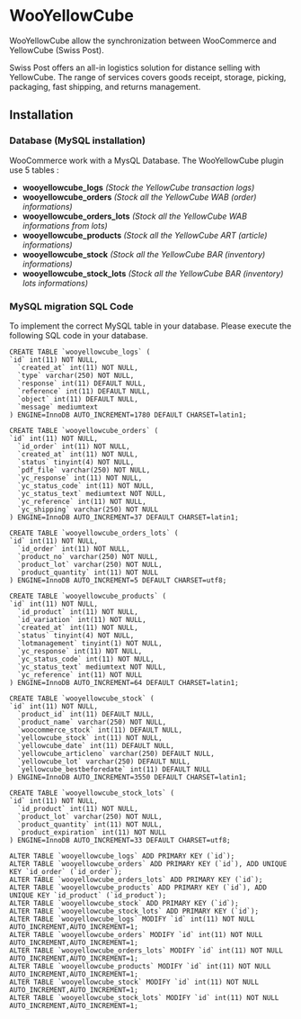 # WooYellowCube
WooYellowCube allow the synchronization between WooCommerce and YellowCube (Swiss Post).

Swiss Post offers an all-in logistics solution for distance selling with YellowCube. The range of services covers goods receipt, storage, picking, packaging, fast shipping, and returns management.

## Installation
### Database (MySQL installation)
WooCommerce work with a MysQL Database. The WooYellowCube plugin use 5 tables :
* **wooyellowcube_logs** _(Stock the YellowCube transaction logs)_
* **wooyellowcube_orders** _(Stock all the YellowCube WAB (order) informations)_
* **wooyellowcube_orders_lots** _(Stock all the YellowCube WAB informations from lots)_
* **wooyellowcube_products** _(Stock all the YellowCube ART (article) informations)_
* **wooyellowcube_stock** _(Stock all the YellowCube BAR (inventory) informations)_
* **wooyellowcube_stock_lots** _(Stock all the YellowCube BAR (inventory) lots informations)_

### MySQL migration SQL Code
To implement the correct MySQL table in your database. Please execute the following SQL code in your database.
```mysql
CREATE TABLE `wooyellowcube_logs` (
`id` int(11) NOT NULL,
  `created_at` int(11) NOT NULL,
  `type` varchar(250) NOT NULL,
  `response` int(11) DEFAULT NULL,
  `reference` int(11) DEFAULT NULL,
  `object` int(11) DEFAULT NULL,
  `message` mediumtext
) ENGINE=InnoDB AUTO_INCREMENT=1780 DEFAULT CHARSET=latin1;

CREATE TABLE `wooyellowcube_orders` (
`id` int(11) NOT NULL,
  `id_order` int(11) NOT NULL,
  `created_at` int(11) NOT NULL,
  `status` tinyint(4) NOT NULL,
  `pdf_file` varchar(250) NOT NULL,
  `yc_response` int(11) NOT NULL,
  `yc_status_code` int(11) NOT NULL,
  `yc_status_text` mediumtext NOT NULL,
  `yc_reference` int(11) NOT NULL,
  `yc_shipping` varchar(250) NOT NULL
) ENGINE=InnoDB AUTO_INCREMENT=37 DEFAULT CHARSET=latin1;

CREATE TABLE `wooyellowcube_orders_lots` (
`id` int(11) NOT NULL,
  `id_order` int(11) NOT NULL,
  `product_no` varchar(250) NOT NULL,
  `product_lot` varchar(250) NOT NULL,
  `product_quantity` int(11) NOT NULL
) ENGINE=InnoDB AUTO_INCREMENT=5 DEFAULT CHARSET=utf8;

CREATE TABLE `wooyellowcube_products` (
`id` int(11) NOT NULL,
  `id_product` int(11) NOT NULL,
  `id_variation` int(11) NOT NULL,
  `created_at` int(11) NOT NULL,
  `status` tinyint(4) NOT NULL,
  `lotmanagement` tinyint(1) NOT NULL,
  `yc_response` int(11) NOT NULL,
  `yc_status_code` int(11) NOT NULL,
  `yc_status_text` mediumtext NOT NULL,
  `yc_reference` int(11) NOT NULL
) ENGINE=InnoDB AUTO_INCREMENT=64 DEFAULT CHARSET=latin1;

CREATE TABLE `wooyellowcube_stock` (
`id` int(11) NOT NULL,
  `product_id` int(11) DEFAULT NULL,
  `product_name` varchar(250) NOT NULL,
  `woocommerce_stock` int(11) DEFAULT NULL,
  `yellowcube_stock` int(11) NOT NULL,
  `yellowcube_date` int(11) DEFAULT NULL,
  `yellowcube_articleno` varchar(250) DEFAULT NULL,
  `yellowcube_lot` varchar(250) DEFAULT NULL,
  `yellowcube_bestbeforedate` int(11) DEFAULT NULL
) ENGINE=InnoDB AUTO_INCREMENT=3550 DEFAULT CHARSET=latin1;

CREATE TABLE `wooyellowcube_stock_lots` (
`id` int(11) NOT NULL,
  `id_product` int(11) NOT NULL,
  `product_lot` varchar(250) NOT NULL,
  `product_quantity` int(11) NOT NULL,
  `product_expiration` int(11) NOT NULL
) ENGINE=InnoDB AUTO_INCREMENT=33 DEFAULT CHARSET=utf8;

ALTER TABLE `wooyellowcube_logs` ADD PRIMARY KEY (`id`);
ALTER TABLE `wooyellowcube_orders` ADD PRIMARY KEY (`id`), ADD UNIQUE KEY `id_order` (`id_order`);
ALTER TABLE `wooyellowcube_orders_lots` ADD PRIMARY KEY (`id`);
ALTER TABLE `wooyellowcube_products` ADD PRIMARY KEY (`id`), ADD UNIQUE KEY `id_product` (`id_product`);
ALTER TABLE `wooyellowcube_stock` ADD PRIMARY KEY (`id`);
ALTER TABLE `wooyellowcube_stock_lots` ADD PRIMARY KEY (`id`);
ALTER TABLE `wooyellowcube_logs` MODIFY `id` int(11) NOT NULL AUTO_INCREMENT,AUTO_INCREMENT=1;
ALTER TABLE `wooyellowcube_orders` MODIFY `id` int(11) NOT NULL AUTO_INCREMENT,AUTO_INCREMENT=1;
ALTER TABLE `wooyellowcube_orders_lots` MODIFY `id` int(11) NOT NULL AUTO_INCREMENT,AUTO_INCREMENT=1;
ALTER TABLE `wooyellowcube_products` MODIFY `id` int(11) NOT NULL AUTO_INCREMENT,AUTO_INCREMENT=1;
ALTER TABLE `wooyellowcube_stock` MODIFY `id` int(11) NOT NULL AUTO_INCREMENT,AUTO_INCREMENT=1;
ALTER TABLE `wooyellowcube_stock_lots` MODIFY `id` int(11) NOT NULL AUTO_INCREMENT,AUTO_INCREMENT=1;
```
